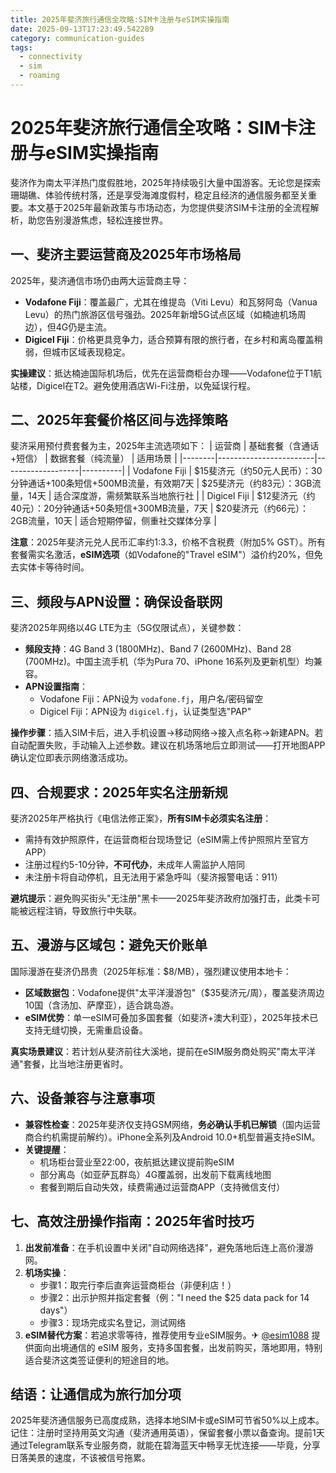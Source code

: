 ```yaml
---
title: 2025年斐济旅行通信全攻略:SIM卡注册与eSIM实操指南
date: 2025-09-13T17:23:49.542289
category: communication-guides
tags:
  - connectivity
  - sim
  - roaming
---
```


# 2025年斐济旅行通信全攻略：SIM卡注册与eSIM实操指南

斐济作为南太平洋热门度假胜地，2025年持续吸引大量中国游客。无论您是探索珊瑚礁、体验传统村落，还是享受海滩度假村，稳定且经济的通信服务都至关重要。本文基于2025年最新政策与市场动态，为您提供斐济SIM卡注册的全流程解析，助您告别漫游焦虑，轻松连接世界。

## 一、斐济主要运营商及2025年市场格局

2025年，斐济通信市场仍由两大运营商主导：
- **Vodafone Fiji**：覆盖最广，尤其在维提岛（Viti Levu）和瓦努阿岛（Vanua Levu）的热门旅游区信号强劲。2025年新增5G试点区域（如楠迪机场周边），但4G仍是主流。
- **Digicel Fiji**：价格更具竞争力，适合预算有限的旅行者，在乡村和离岛覆盖稍弱，但城市区域表现稳定。

**实操建议**：抵达楠迪国际机场后，优先在运营商柜台办理——Vodafone位于T1航站楼，Digicel在T2。避免使用酒店Wi-Fi注册，以免延误行程。

## 二、2025年套餐价格区间与选择策略

斐济采用预付费套餐为主，2025年主流选项如下：
| 运营商 | 基础套餐（含通话+短信） | 数据套餐（纯流量） | 适用场景 |
|--------|------------------------|-------------------|----------|
| Vodafone Fiji | $15斐济元（约50元人民币）：30分钟通话+100条短信+500MB流量，有效期7天 | $25斐济元（约83元）：3GB流量，14天 | 适合深度游，需频繁联系当地旅行社 |
| Digicel Fiji | $12斐济元（约40元）：20分钟通话+50条短信+300MB流量，7天 | $20斐济元（约66元）：2GB流量，10天 | 适合短期停留，侧重社交媒体分享 |

**注意**：2025年斐济元兑人民币汇率约1:3.3，价格不含税费（附加5% GST）。所有套餐需实名激活，**eSIM选项**（如Vodafone的"Travel eSIM"）溢价约20%，但免去实体卡等待时间。

## 三、频段与APN设置：确保设备联网

斐济2025年网络以4G LTE为主（5G仅限试点），关键参数：
- **频段支持**：4G Band 3 (1800MHz)、Band 7 (2600MHz)、Band 28 (700MHz)。中国主流手机（华为Pura 70、iPhone 16系列及更新机型）均兼容。
- **APN设置指南**：
  - Vodafone Fiji：APN设为 `vodafone.fj`，用户名/密码留空
  - Digicel Fiji：APN设为 `digicel.fj`，认证类型选"PAP"
  
**操作步骤**：插入SIM卡后，进入手机设置→移动网络→接入点名称→新建APN。若自动配置失败，手动输入上述参数。建议在机场落地后立即测试——打开地图APP确认定位即表示网络激活成功。

## 四、合规要求：2025年实名注册新规

斐济2025年严格执行《电信法修正案》，**所有SIM卡必须实名注册**：
- 需持有效护照原件，在运营商柜台现场登记（eSIM需上传护照照片至官方APP）
- 注册过程约5-10分钟，**不可代办**，未成年人需监护人陪同
- 未注册卡将自动停机，且无法用于紧急呼叫（斐济报警电话：911）

**避坑提示**：避免购买街头"无注册"黑卡——2025年斐济政府加强打击，此类卡可能被远程注销，导致旅行中失联。

## 五、漫游与区域包：避免天价账单

国际漫游在斐济仍昂贵（2025年标准：$8/MB），强烈建议使用本地卡：
- **区域数据包**：Vodafone提供"太平洋漫游包"（$35斐济元/周），覆盖斐济周边10国（含汤加、萨摩亚），适合跳岛游。
- **eSIM优势**：单一eSIM可叠加多国套餐（如斐济+澳大利亚），2025年技术已支持无缝切换，无需重启设备。

**真实场景建议**：若计划从斐济前往大溪地，提前在eSIM服务商处购买"南太平洋通"套餐，比当地注册更省时。

## 六、设备兼容与注意事项

- **兼容性检查**：2025年斐济仅支持GSM网络，**务必确认手机已解锁**（国内运营商合约机需提前解约）。iPhone全系列及Android 10.0+机型普遍支持eSIM。
- **关键提醒**：
  - 机场柜台营业至22:00，夜航抵达建议提前购eSIM
  - 部分离岛（如亚萨瓦群岛）4G覆盖弱，出发前下载离线地图
  - 套餐到期后自动失效，续费需通过运营商APP（支持微信支付）

## 七、高效注册操作指南：2025年省时技巧

1. **出发前准备**：在手机设置中关闭"自动网络选择"，避免落地后连上高价漫游网。
2. **机场实操**：
   - 步骤1：取完行李后直奔运营商柜台（非便利店！）
   - 步骤2：出示护照并指定套餐（例："I need the $25 data pack for 14 days"）
   - 步骤3：现场完成实名登记，测试网络
3. **eSIM替代方案**：若追求零等待，推荐使用专业eSIM服务。✈ [@esim1088](https://t.me/s/esim1088) 提供面向出境通信的 eSIM 服务，支持多国套餐，出发前购买，落地即用，特别适合斐济这类签证便利的短途目的地。

## 结语：让通信成为旅行加分项

2025年斐济通信服务已高度成熟，选择本地SIM卡或eSIM可节省50%以上成本。记住：注册时坚持用英文沟通（斐济通用英语），保留套餐小票以备查询。提前1天通过Telegram联系专业服务商，就能在碧海蓝天中畅享无忧连接——毕竟，分享日落美景的速度，不该被信号拖累。